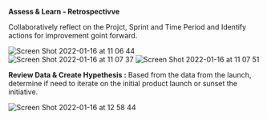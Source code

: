 <b>Assess & Learn - Retrospectivve</b>

Collaboratively reflect on the Projct, Sprint and Time Period and Identify actions for improvement goint forward.


![Screen Shot 2022-01-16 at 11 06 44](https://user-images.githubusercontent.com/49109424/149670190-466f6c2c-68f0-44d3-b65c-53426ff5ee2a.png)
![Screen Shot 2022-01-16 at 11 07 37](https://user-images.githubusercontent.com/49109424/149670193-98535523-bedd-4d67-9092-a04a8662d80b.png)
![Screen Shot 2022-01-16 at 11 07 51](https://user-images.githubusercontent.com/49109424/149670195-0cf7d902-f1ae-41f3-9ecc-52ea29d1e1b2.png)

<b> Review Data & Create Hypethesis :</b> Based from the data from the launch, determine if need to iterate on the initial product launch or sunset the initiative.

![Screen Shot 2022-01-16 at 12 58 44](https://user-images.githubusercontent.com/49109424/149673991-f5524af3-05d0-4e56-848b-b3e67f8e322b.png)

